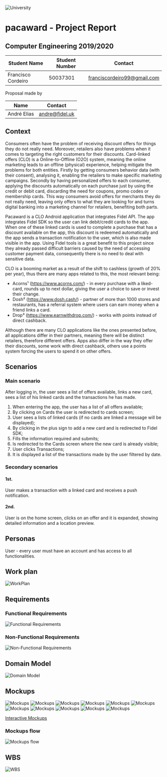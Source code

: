 ![University](https://www.iade.europeia.pt/hs-fs/hubfs/IADE-SITE/static/ue-iade-h75.png?width=444&name=ue-iade-h75.png)

# pacaward - Project Report

## Computer Engineering 2019/2020 

Student Name | Student Number | Contact
------------ | ------------- | -------------
Francisco Cordeiro | 50037301 | franciscordeiro99@gmail.com

Proposal made by

Name | Contact 
------------ | ------------- 
André Elias | andre@fidel.uk 


## Context

Consumers often have the problem of receiving discount offers for things they do not really need. Moreover, retailers also have problems when it comes to targeting the right customers for their discounts.
Card-linked offers (CLO) is a Online-to-Offline (O2O) system, meaning the online marketing leads to an offline (physical) experience, helping mitigate the problems for both entities. Firstly by getting consumers behavior data (with their consent), analysing it, enabling the retailers to make specific marketing campaigns. Secondly by having personalized offers to each consumer, applying the discounts automatically on each purchase just by using the credit or debit card, discarding the need for coupons, promo codes or membership cards.
This way consumers avoid offers for merchants they do not really need, leaving only offers to what they are looking for and turns digital banking into a marketing channel for retailers, benefiting both parts.

Pacaward is a CLO Android application that integrates Fidel API. The app integrates Fidel SDK so the user can link debit/credit cards to the app. When one of these linked cards is used to complete a purchase that has a discount available on the app, this discount is redeemed automatically and the app sends a transaction notification to the user, which is also made visible in the app.
Using Fidel tools is a great benefit to this project since they already passed difficult barriers caused by the need of accessing customer payment data, consequently there is no need to deal with sensitive data. 

CLO is a booming market as a result of the shift to cashless (growth of 20% per year), thus there are many apps related to this, the most relevant being:
* Acorns¹ (https://www.acorns.com/) - in every purchase with a liked-card, rounds up to next dollar, giving the user a choice to save or invest their change.</li>
* Dosh² (https://www.dosh.cash/) - partner of more than 1000 stores and restaurants, has a referral system where users can earn money when a friend links a card.</li> 
* Drop³ (https://www.earnwithdrop.com/) - works with points instead of direct cashback.</li>

Although there are many CLO applications like the ones presented before, all applications differ in their partners, meaning there will be distinct retailers, therefore different offers. Apps also differ in the way they offer their discounts, some work with direct cashback, others use a points system forcing the users to spend it on other offers.


## Scenarios
### Main scenario

After logging in, the user sees a list of offers available, links a new card, sees a list of his linked
cards and the transactions he has made.

1. When entering the app, the user has a list of all offers available;
2. By clicking on Cards the user is redirected to cards screen;
3. User sees a lists of linked cards (if no cards are linked a message will be displayed);
4. By clicking in the plus sign to add a new card and is redirected to Fidel SDK;
5. Fills the information required and submits;
6. Is redirected to the Cards screen where the new card is already visible;
7. User clicks Transactions;
8. It is displayed a list of the transactions made by the user filtered by date.

### Secondary scenarios

#### 1st.
User makes a transaction with a linked card and receives a push notification.
 
#### 2nd.
User is on the home screen, clicks on an offer and it is expanded, showing detailed information and a location preview.

## Personas
User - every user must have an account and has access to all functionalities.

## Work plan
![WorkPlan](https://raw.githubusercontent.com/c0rdeiro/pacaward/master/Deliverables/Attachments/workplanv2.jpg)

## Requirements

### Functional Requirements
![Functional Requirements](https://raw.githubusercontent.com/c0rdeiro/pacaward/master/Deliverables/Attachments/FR.jpg)

### Non-Functional Requirements
![Non-Functional Requirements](https://raw.githubusercontent.com/c0rdeiro/pacaward/master/Deliverables/Attachments/NFR.jpg)

## Domain Model
![Domain Model](https://raw.githubusercontent.com/c0rdeiro/pacaward/master/Deliverables/Attachments/DomainModel.jpg)
## Mockups

![Mockups](https://raw.githubusercontent.com/c0rdeiro/pacaward/master/Deliverables/Attachments/mockups/001.Splash%20screen.png)
![Mockups](https://raw.githubusercontent.com/c0rdeiro/pacaward/master/Deliverables/Attachments/mockups/002.Initial%20screen.png)
![Mockups](https://raw.githubusercontent.com/c0rdeiro/pacaward/master/Deliverables/Attachments/mockups/003.Login%20screen.png)
![Mockups](https://raw.githubusercontent.com/c0rdeiro/pacaward/master/Deliverables/Attachments/mockups/004.Sign%20up%20screen.png)
![Mockups](https://raw.githubusercontent.com/c0rdeiro/pacaward/master/Deliverables/Attachments/mockups/005.Main%20page.png)
![Mockups](https://raw.githubusercontent.com/c0rdeiro/pacaward/master/Deliverables/Attachments/mockups/007.Main%20page%20–%20detailed%20offer.png)
![Mockups](https://raw.githubusercontent.com/c0rdeiro/pacaward/master/Deliverables/Attachments/mockups/008.Transactions.png)
![Mockups](https://raw.githubusercontent.com/c0rdeiro/pacaward/master/Deliverables/Attachments/mockups/009.Cards[1].png)
![Mockups](https://raw.githubusercontent.com/c0rdeiro/pacaward/master/Deliverables/Attachments/mockups/011.Cards[2].png)
![Mockups](https://raw.githubusercontent.com/c0rdeiro/pacaward/master/Deliverables/Attachments/mockups/012.Card%20Delete.png)
![Mockups](https://raw.githubusercontent.com/c0rdeiro/pacaward/master/Deliverables/Attachments/mockups/006.Log%20out.png)

[Interactive Mockups](https://xd.adobe.com/view/fb51c454-218f-44e2-6668-dec95376cf5d-8d60/?fullscreen=off&hints=on)

### Mockups flow
![Mockups flow](https://raw.githubusercontent.com/c0rdeiro/pacaward/master/Deliverables/Attachments/mockups_flow.png)

## WBS
![WBS](https://raw.githubusercontent.com/c0rdeiro/pacaward/master/Deliverables/Attachments/wbs.png)
